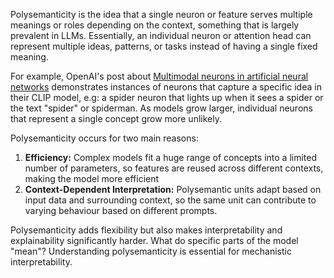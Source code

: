 Polysemanticity is the idea that a single neuron or feature serves multiple meanings or roles depending on the context, something that is largely prevalent in LLMs. Essentially, an individual neuron or attention head can represent multiple ideas, patterns, or tasks instead of having a single fixed meaning.

For example, OpenAI's post about [Multimodal neurons in artificial neural networks](https://openai.com/index/multimodal-neurons/) demonstrates instances of neurons that capture a specific idea in their CLIP model, e.g: a spider neuron that lights up when it sees a spider or the text "spider" or spiderman. As models grow larger, individual neurons that represent a single concept grow more unlikely.

Polysemanticity occurs for two main reasons:
1. **Efficiency:** Complex models fit a huge range of concepts into a limited number of parameters, so features are reused across different contexts, making the model more efficient
2. **Context-Dependent Interpretation:** Polysemantic units adapt based on input data and surrounding context, so the same unit can contribute to varying behaviour based on different prompts.

Polysemanticity adds flexibility but also makes interpretability and explainability significantly harder. What do specific parts of the model "mean"? Understanding polysemanticity is essential for mechanistic interpretability.